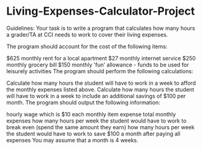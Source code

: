# Living-Expenses-Calculator-Project


Guidelines:
Your task is to write a program that calculates how many hours a grader/TA at CCI needs to work to cover their living expenses.

The program should account for the cost of the following items:

$625 monthly rent for a local apartment
$27 monthly internet service
$250 monthly grocery bill
$150 monthly 'fun' allowance - funds to be used for leisurely activities
The program should perform the following calculations:

 Calculate how many hours the student will have to work in a week to afford the monthly expenses listed above.
 Calculate how many hours the student will have to work in a week to include an additional savings of $100 per month.
The program should output the following information:

hourly wage which is $10
each monthly item expense
total monthly expenses
how many hours per week the student would have to work to break even (spend the same amount they earn)
how many hours per week the student would have to work to save $100 a month after paying all expenses
You may assume that a month is 4 weeks.
